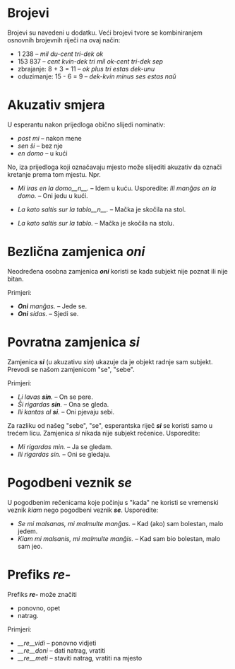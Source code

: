 # Brojevi

Brojevi su navedeni u dodatku. Veći brojevi tvore se kombiniranjem osnovnih brojevnih riječi na ovaj način:

- 1 238                     – *mil du-cent tri-dek ok*
- 153 837                   – *cent kvin-dek tri mil ok-cent tri-dek sep*
- zbrajanje:      8 + 3 = 11 – *ok plus tri estas dek-unu*
- oduzimanje:     15 - 6 = 9 – *dek-kvin minus ses estas naŭ*

# Akuzativ smjera

U esperantu nakon prijedloga obično slijedi nominativ:

- *post mi* – nakon mene
- *sen ŝi* – bez nje
- *en domo* – u kući

No, iza prijedloga koji označavaju mjesto može slijediti akuzativ da označi kretanje prema tom mjestu. Npr.

- *Mi iras en la domo__n__.* – Idem u kuću.
Usporedite: *Ili manĝas en la domo.* – Oni jedu u kući.

- *La kato saltis sur la tablo__n__.* – Mačka je skočila na stol.
- *La kato saltis sur la tablo.* – Mačka je skočila na stolu.

# Bezlična zamjenica *oni*

Neodređena osobna zamjenica *__oni__* koristi se kada subjekt nije poznat ili nije bitan.

Primjeri:

- *__Oni__ manĝas.* – Jede se.
- *__Oni__ sidas.* – Sjedi se.
 

# Povratna zamjenica *si*

Zamjenica *__si__* (u akuzativu *sin*) ukazuje da je objekt radnje sam subjekt. Prevodi se našom zamjenicom "se", "sebe".

Primjeri:

- *Li lavas __sin__.* – On se pere.
- *Ŝi rigardas __sin__.* – Ona se gleda.
- *Ili kantas al __si__.* – Oni pjevaju sebi.
 
Za razliku od našeg "sebe", "se", esperantska riječ *__si__* se koristi samo u trećem licu. Zamjenica *si* nikada nije subjekt rečenice. Usporedite:

- *Mi rigardas min.* – Ja se gledam.
- *Ili rigardas sin.* – Oni se gledaju.


# Pogodbeni veznik *se*

U pogodbenim rečenicama koje počinju s "kada" ne koristi se vremenski veznik *kiam* nego pogodbeni veznik *__se__*.
Usporedite:

- *Se mi malsanas, mi malmulte manĝas.* – Kad (ako) sam bolestan, malo jedem.
- *Kiam mi malsanis, mi malmulte manĝis.* – Kad sam bio bolestan, malo sam jeo.


# Prefiks *re-*

Prefiks *__re-__* može značiti 

- ponovno, opet
- natrag.

Primjeri:

- *__re__vidi* – ponovno vidjeti
- *__re__doni* – dati natrag, vratiti
- *__re__meti* – staviti natrag, vratiti na mjesto

 
